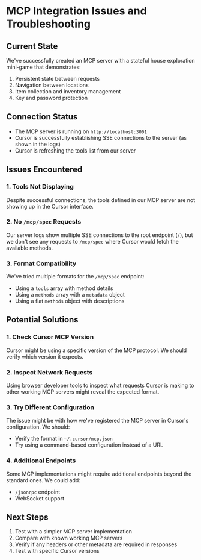 # MCP Integration Issues and Troubleshooting

## Current State
We've successfully created an MCP server with a stateful house exploration mini-game that demonstrates:
1. Persistent state between requests
2. Navigation between locations
3. Item collection and inventory management
4. Key and password protection

## Connection Status
- The MCP server is running on `http://localhost:3001`
- Cursor is successfully establishing SSE connections to the server (as shown in the logs)
- Cursor is refreshing the tools list from our server

## Issues Encountered

### 1. Tools Not Displaying
Despite successful connections, the tools defined in our MCP server are not showing up in the Cursor interface.

### 2. No `/mcp/spec` Requests
Our server logs show multiple SSE connections to the root endpoint (`/`), but we don't see any requests to `/mcp/spec` where Cursor would fetch the available methods.

### 3. Format Compatibility
We've tried multiple formats for the `/mcp/spec` endpoint:
- Using a `tools` array with method details
- Using a `methods` array with a `metadata` object
- Using a flat `methods` object with descriptions

## Potential Solutions

### 1. Check Cursor MCP Version
Cursor might be using a specific version of the MCP protocol. We should verify which version it expects.

### 2. Inspect Network Requests
Using browser developer tools to inspect what requests Cursor is making to other working MCP servers might reveal the expected format.

### 3. Try Different Configuration
The issue might be with how we've registered the MCP server in Cursor's configuration. We should:
- Verify the format in `~/.cursor/mcp.json`
- Try using a command-based configuration instead of a URL

### 4. Additional Endpoints
Some MCP implementations might require additional endpoints beyond the standard ones. We could add:
- `/jsonrpc` endpoint
- WebSocket support

## Next Steps
1. Test with a simpler MCP server implementation
2. Compare with known working MCP servers
3. Verify if any headers or other metadata are required in responses
4. Test with specific Cursor versions 